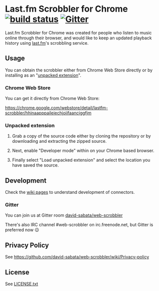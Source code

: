 # Last.fm Scrobbler for Chrome [![build status](https://api.travis-ci.org/david-sabata/web-scrobbler.svg)](https://travis-ci.org/david-sabata/web-scrobbler/) [![Gitter](https://badges.gitter.im/Join%20Chat.svg)](https://gitter.im/david-sabata/web-scrobbler?utm_source=badge&utm_medium=badge&utm_campaign=pr-badge)

Last.fm Scrobbler for Chrome was created for people who listen to music online through their browser, and would like to keep an updated playback history using [last.fm][1]'s scrobbling service.

## Usage

You can obtain the scrobbler either from Chrome Web Store directly or by installing as an "[unpacked extension][2]". 

### Chrome Web Store

You can get it directly from Chrome Web Store:

https://chrome.google.com/webstore/detail/lastfm-scrobbler/hhinaapppaileiechjoiifaancjggfjm

### Unpacked extension 

1. Grab a copy of the source code either by cloning the repository or by downloading and extracting the zipped source.

2. Next, enable "Developer mode" within on your Chrome based browser.

3. Finally select "Load unpacked extension" and select the location you have saved the source.

## Development

Check the [wiki pages](../../wiki) to understand development of connectors.

### Gitter

You can join us at Gitter room [david-sabata/web-scrobbler](https://gitter.im/david-sabata/web-scrobbler)

There's also IRC channel #web-scrobbler on irc.freenode.net, but Gitter is preferred now :wink:

## Privacy Policy

See https://github.com/david-sabata/web-scrobbler/wiki/Privacy-policy

## License

See [LICENSE.txt](LICENSE.txt)

[0]: https://kiwiirc.com/client/irc.freenode.net/web-scrobbler
[1]: http://www.last.fm
[2]: https://developer.chrome.com/extensions/getstarted#unpacked
